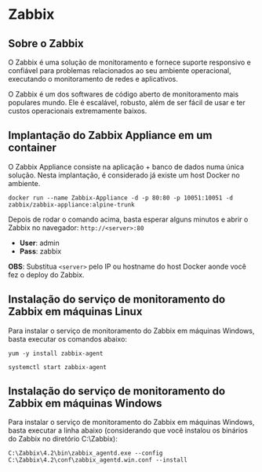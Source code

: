 # Zabbix

## Sobre o Zabbix

O Zabbix é uma solução de monitoramento e fornece suporte responsivo e confiável para problemas relacionados ao seu ambiente operacional, executando o monitoramento de redes e aplicativos.

O Zabbix é um dos softwares de código aberto de monitoramento mais populares mundo. Ele é escalável, robusto, além de ser fácil de usar e ter custos operacionais extremamente baixos.

## Implantação do Zabbix Appliance em um container

O Zabbix Appliance consiste na aplicação + banco de dados numa única solução. Nesta implantação, é considerado já existe um host Docker no ambiente.

```docker run --name Zabbix-Appliance -d -p 80:80 -p 10051:10051 -d zabbix/zabbix-appliance:alpine-trunk```

Depois de rodar o comando acima, basta esperar alguns minutos e abrir o Zabbix no navegador: ```http://<server>:80```

- **User**: admin
- **Pass**: zabbix

**OBS**: Substitua ```<server>``` pelo IP ou hostname do host Docker aonde você fez o deploy do Zabbix.

## Instalação do serviço de monitoramento do Zabbix em máquinas Linux

Para instalar o serviço de monitoramento do Zabbix em máquinas Windows, basta executar os comandos abaixo:

```yum -y install zabbix-agent```

```systemctl start zabbix-agent```

## Instalação do serviço de monitoramento do Zabbix em máquinas Windows

Para instalar o serviço de monitoramento do Zabbix em máquinas Windows, basta executar a linha abaixo (considerando que você instalou os binários do Zabbix no diretório C:\Zabbix):

```C:\Zabbix\4.2\bin\zabbix_agentd.exe --config C:\Zabbix\4.2\conf\zabbix_agentd.win.conf --install```
